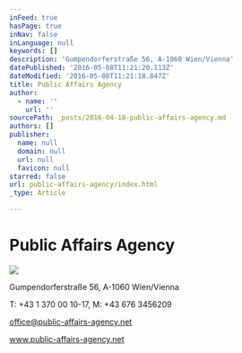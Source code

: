 ```yaml
---
inFeed: true
hasPage: true
inNav: false
inLanguage: null
keywords: []
description: 'Gumpendorferstraße 56, A-1060 Wien/Vienna'
datePublished: '2016-05-08T11:21:20.113Z'
dateModified: '2016-05-08T11:21:18.847Z'
title: Public Affairs Agency
author:
  - name: ''
    url: ''
sourcePath: _posts/2016-04-18-public-affairs-agency.md
authors: []
publisher:
  name: null
  domain: null
  url: null
  favicon: null
starred: false
url: public-affairs-agency/index.html
_type: Article

---
```

# Public Affairs Agency
![](https://s3-us-west-2.amazonaws.com/the-grid-img/p/87f0552609200cc8f1a47dfb4628a308df3650af.jpg)

Gumpendorferstraße 56, A-1060 Wien/Vienna

T: +43 1 370 00 10-17, M: +43 676 3456209

office@public-affairs-agency.net

www.public-affairs-agency.net